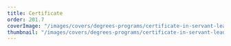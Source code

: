 ```yaml
---
title: Certificate
order: 201.7
coverImage: "/images/covers/degrees-programs/certificate-in-servant-leadership.cover.jpg"
thumbnail: "/images/covers/degrees-programs/certificate-in-servant-leadership.thumbnail.jpg"
---
```

